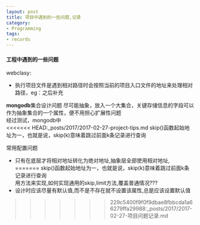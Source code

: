 ```yaml
---
layout: post
title: 项目中遇到的一些问题,记录
category: 
- Programming
tags:
- records
---
```


#### 工程中遇到的一些问题
webclasy:
- 执行项目文件是遇到相对路径时会按照当前的项目入口文件的地址来处理相对路径，eg：之后补充  

**mongodb**集合设计问题
尽可能抽象，放入一个大集合，关键存储信息的字段可以作为抽象集合的一个属性，便不用担心扩展性问题  
经过测试，mongodb中  
<<<<<<< HEAD:_posts/2017/2017-02-27-project-tips.md
skip()函数起始地址为一，也就是说，skip(k)意味着跳过前面k条记录进行查询
  
常用配置问题  
- 只有在底层才将相对地址转化为绝对地址,抽象层全部使用相对地址, 
=======
skip()函数起始地址为一，也就是说，skip(k)意味着跳过前面k条记录进行查询  
用方法来实现,如何实现通用的skip,limit方法,覆盖普通情况???  
- 设计时应该尽量有默认值,而不是不存在就不设置该属性,总是应该设置默认值
>>>>>>> 229c5400f9f0f9dbae8fbbcda1a66279ffa29988:_posts/2017/2017-02-27-项目问题记录.md

